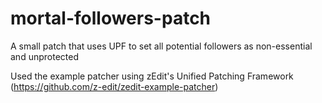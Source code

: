 # mortal-followers-patch
A small patch that uses UPF to set all potential followers as non-essential and unprotected

Used the example patcher using zEdit's Unified Patching Framework (https://github.com/z-edit/zedit-example-patcher)
